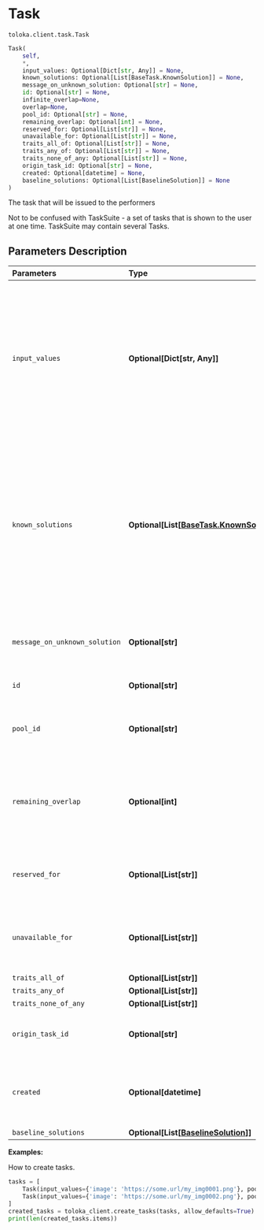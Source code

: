 # Task
`toloka.client.task.Task`

```python
Task(
    self,
    *,
    input_values: Optional[Dict[str, Any]] = None,
    known_solutions: Optional[List[BaseTask.KnownSolution]] = None,
    message_on_unknown_solution: Optional[str] = None,
    id: Optional[str] = None,
    infinite_overlap=None,
    overlap=None,
    pool_id: Optional[str] = None,
    remaining_overlap: Optional[int] = None,
    reserved_for: Optional[List[str]] = None,
    unavailable_for: Optional[List[str]] = None,
    traits_all_of: Optional[List[str]] = None,
    traits_any_of: Optional[List[str]] = None,
    traits_none_of_any: Optional[List[str]] = None,
    origin_task_id: Optional[str] = None,
    created: Optional[datetime] = None,
    baseline_solutions: Optional[List[BaselineSolution]] = None
)
```

The task that will be issued to the performers


Not to be confused with TaskSuite - a set of tasks that is shown to the user at one time.
TaskSuite may contain several Tasks.

## Parameters Description

| Parameters | Type | Description |
| :----------| :----| :-----------|
`input_values`|**Optional\[Dict\[str, Any\]\]**|<p>Input data for a task. List of pairs: &quot;&lt;input field ID 1&gt;&quot;: &quot;&lt;field value 1&gt;&quot;, &quot;&lt;input field ID 1&gt;&quot;: &quot;&lt;field value 2&gt;&quot;, ... &quot;&lt;input field ID n&gt;&quot;: &quot;&lt;field value n&gt;&quot;</p>
`known_solutions`|**Optional\[List\[[BaseTask.KnownSolution](toloka.client.task.BaseTask.KnownSolution.md)\]\]**|<p>Responses and hints for control tasks and training tasks. If multiple output fields are included in the validation, all combinations of the correct response must be specified.</p>
`message_on_unknown_solution`|**Optional\[str\]**|<p>Hint for the task (for training tasks).</p>
`id`|**Optional\[str\]**|<p>Task ID.</p>
`pool_id`|**Optional\[str\]**|<p>The ID of the pool that the task is uploaded to.</p>
`remaining_overlap`|**Optional\[int\]**|<p>How many times will this task be issued to performers. Read Only field.</p>
`reserved_for`|**Optional\[List\[str\]\]**|<p>IDs of users who will have access to the task.</p>
`unavailable_for`|**Optional\[List\[str\]\]**|<p>IDs of users who shouldn&#x27;t have access to the task.</p>
`traits_all_of`|**Optional\[List\[str\]\]**|<p></p>
`traits_any_of`|**Optional\[List\[str\]\]**|<p></p>
`traits_none_of_any`|**Optional\[List\[str\]\]**|<p></p>
`origin_task_id`|**Optional\[str\]**|<p>ID of the task it was copied from.</p>
`created`|**Optional\[datetime\]**|<p>The UTC date and time when the task was created.</p>
`baseline_solutions`|**Optional\[List\[[BaselineSolution](toloka.client.task.Task.BaselineSolution.md)\]\]**|<p></p>

**Examples:**

How to create tasks.

```python
tasks = [
    Task(input_values={'image': 'https://some.url/my_img0001.png'}, pool_id=my_pool_id),
    Task(input_values={'image': 'https://some.url/my_img0002.png'}, pool_id=my_pool_id),
]
created_tasks = toloka_client.create_tasks(tasks, allow_defaults=True)
print(len(created_tasks.items))
```
